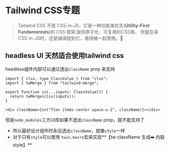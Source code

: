 # Tailwind CSS专题

> Tailwind CSS 不是 CSS-in-JS，它是一种功能类优先(**Utility-First Fundamentals**)的 CSS 框架;提供原子化、可复用的CSS类。
> 但是在讲CSS-in-JS时，还是值得提到它，值得被一起使用。🚩

## headless UI 天然适合使用tailwind css

headless组件内部可以通过透出`className` prop 来支持

````tsx
import { clsx, type ClassValue } from "clsx";
import { twMerge } from "tailwind-merge";

export function cn(...inputs: ClassValue[]) {
  return twMerge(clsx(inputs));
}

<div className={cn("flex items-center space-x-2", className)}></div>
````

但是`node_modules`三方UI库如果不透出`className` prop，就不能支持了

- 所以最好设计组件时永远透出`className`，就像`style`一样
- 对于只有`style`可以使用 `twin.macro`宏来实现**【tw className 生成➡️ 内联style】**